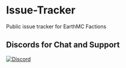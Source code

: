 # Issue-Tracker
Public issue tracker for EarthMC Factions

## Discords for Chat and Support
[![Discord](https://img.shields.io/discord/219863747248914433?label=Factions%20Discord)](https://discord.gg/cnp5WtXrMe)
